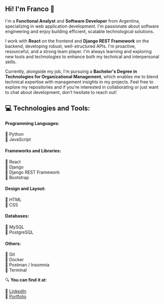 ## Hi! I'm Franco 👋

I'm a **Functional Analyst** and **Software Developer** from Argentina, specializing in web application development. I'm passionate about software engineering and enjoy building efficient, scalable technological solutions.

I work with **React** on the frontend and **Django REST Framework** on the backend, developing robust, well-structured APIs. I'm proactive, resourceful, and a strong team player. I'm always learning and exploring new tools and technologies to enhance both my technical and interpersonal skills.

Currently, alongside my job, I'm pursuing a **Bachelor's Degree in Technologies for Organizational Management**, which enables me to blend technical expertise with management insights in my projects. Feel free to explore my repositories and if you’re interested in collaborating or just want to chat about development, don’t hesitate to reach out!

## 💻 Technologies and Tools:

#### Programming Languages:
:small_blue_diamond: Python<br />
:small_blue_diamond: JavaScript

#### Frameworks and Libraries:
:small_blue_diamond: React<br />
:small_blue_diamond: Django<br />
:small_blue_diamond: Django REST Framework<br />
:small_blue_diamond: Bootstrap

#### Design and Layout:
:small_blue_diamond: HTML<br />
:small_blue_diamond: CSS

#### Databases:
:small_blue_diamond: MySQL<br />
:small_blue_diamond: PostgreSQL

#### Others:
:small_blue_diamond: Git<br />
:small_blue_diamond: Docker<br />
:small_blue_diamond: Postman / Insomnia<br />
:small_blue_diamond: Terminal

:mag: **You can find it at**:

:link: <a href="https://linkedin.com/in/francosparn" target="_blank">LinkedIn</a><br />
:link: <a href="https://francosparn.vercel.app" target="_blank">Portfolio</a>
